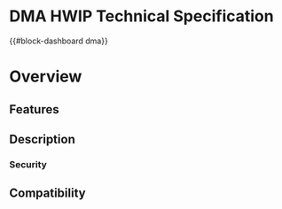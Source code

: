 # DMA HWIP Technical Specification

{{#block-dashboard dma}}

# Overview

## Features

## Description

### Security

## Compatibility
